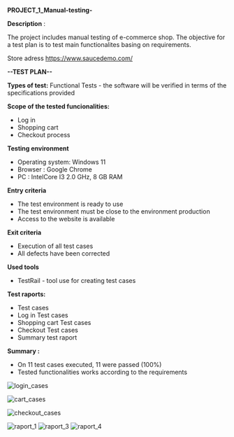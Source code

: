 **PROJECT_1_Manual-testing-**

**Description** :

The project includes manual testing of e-commerce shop. The objective for a test plan is to test main functionalites basing on requirements. 

Store adress https://www.saucedemo.com/

**--TEST PLAN--**

**Types of test:**
 Functional Tests -  the software will be verified in terms of the specifications provided
 
 **Scope of the tested funcionalities:**
 - Log in   
 - Shopping cart 
 - Checkout process


**Testing environment**
- Operating system: Windows 11
- Browser : Google Chrome 
- PC : IntelCore  I3 2.0 GHz, 8 GB RAM


**Entry criteria**
- The test environment is ready to use
- The test environment must be close to the environment production
- Access to the website  is available


**Exit criteria**
- Execution of all test cases
- All defects have been corrected


**Used tools**
- TestRail - tool use for creating test cases


**Test raports:**
- Test cases
- Log in Test cases
- Shopping cart Test cases
- Checkout Test cases
- Summary test raport 


**Summary :**
- On 11 test cases executed, 11 were passed (100%)
- Tested functionalities works according to the requirements 

![login_cases](https://github.com/user-attachments/assets/1f3712dc-44e2-417a-9de0-e2af83ff8f06)

![cart_cases](https://github.com/user-attachments/assets/19f7db00-818c-4d77-a2ea-7751fe68d1e3)

![checkout_cases](https://github.com/user-attachments/assets/3b00d1fb-cd9b-4d41-992d-0bb6effb0e23)

![raport_1](https://github.com/user-attachments/assets/10907967-1f59-4823-bdb8-7c8671cc8d4e)
![raport_3](https://github.com/user-attachments/assets/b23f0156-32a6-4e29-8174-4f22acd6d855)
![raport_4](https://github.com/user-attachments/assets/bbcb67df-a6bd-4f25-8da0-d1eb11f1a1a7)


